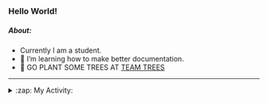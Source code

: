 ### Hello World!

##### About:
- Currently I am a student.
- 🌱 I’m learning how to make better documentation.
- 🌱 GO PLANT SOME TREES AT [TEAM TREES](https://teamtrees.org/)

---
<details>
  <summary>:zap: My Activity:</summary>
  
<!--START_SECTION:waka-->
![Code Time](http://img.shields.io/badge/Code%20Time-1%2C172%20hrs%2037%20mins-blue)

**I'm a Night 🦉** 

```text
🌞 Morning                1873 commits        ███░░░░░░░░░░░░░░░░░░░░░░   10.03 % 
🌆 Daytime                6382 commits        █████████░░░░░░░░░░░░░░░░   34.17 % 
🌃 Evening                5348 commits        ███████░░░░░░░░░░░░░░░░░░   28.64 % 
🌙 Night                  5072 commits        ███████░░░░░░░░░░░░░░░░░░   27.16 % 
```
📅 **I'm Most Productive on Wednesday** 

```text
Monday                   2625 commits        ████░░░░░░░░░░░░░░░░░░░░░   14.06 % 
Tuesday                  2542 commits        ███░░░░░░░░░░░░░░░░░░░░░░   13.61 % 
Wednesday                4373 commits        ██████░░░░░░░░░░░░░░░░░░░   23.42 % 
Thursday                 2398 commits        ███░░░░░░░░░░░░░░░░░░░░░░   12.84 % 
Friday                   1970 commits        ███░░░░░░░░░░░░░░░░░░░░░░   10.55 % 
Saturday                 1634 commits        ██░░░░░░░░░░░░░░░░░░░░░░░   08.75 % 
Sunday                   3133 commits        ████░░░░░░░░░░░░░░░░░░░░░   16.78 % 
```


📊 **This Week I Spent My Time On** 

```text
🔥 Editors: 
IntelliJ                 1 hr 4 mins         █████████████░░░░░░░░░░░░   53.07 % 
VS Code                  56 mins             ████████████░░░░░░░░░░░░░   46.93 % 

🐱‍💻 Projects: 
iris-flower-ml           51 mins             ███████████░░░░░░░░░░░░░░   42.50 % 
intro                    50 mins             ███████████░░░░░░░░░░░░░░   42.10 % 
FilterHelperTest.kt      6 mins              █░░░░░░░░░░░░░░░░░░░░░░░░   05.78 % 
LightEditProject         5 mins              █░░░░░░░░░░░░░░░░░░░░░░░░   04.82 % 
Unknown Project          3 mins              █░░░░░░░░░░░░░░░░░░░░░░░░   03.10 % 
```


 Last Updated on 02/09/2023 12:10:45 UTC
<!--END_SECTION:waka-->
</details>
